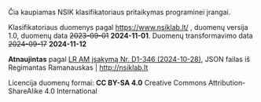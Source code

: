 Čia kaupiamas NSIK klasifikatoriaus pritaikymas programinei įrangai.

Klasifikatoriaus duomenys pagal <https://www.nsiklab.lt/> , duomenų versija 1.0, duomenų data ~~2023-09-01~~ **2024-11-01**. Duomenų transformavimo data ~~2024-09-17~~ **2024-11-12**

**Atnaujintas** pagal [LR AM įsakymą Nr. D1-346 (2024-10-28)](https://www.e-tar.lt/portal/lt/legalAct/ad902000952f11efa605b9842742bf37), JSON failas iš Regimantas Ramanauskas | <http://nsiklab.lt>


Licencija duomenų formai: **CC BY-SA 4.0** Creative Commons Attribution-ShareAlike 4.0 International
